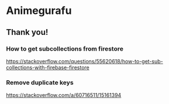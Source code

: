 # Animegurafu

## Thank you!

### How to get subcollections from firestore

https://stackoverflow.com/questions/55620618/how-to-get-sub-collections-with-firebase-firestore


### Remove duplicate keys

https://stackoverflow.com/a/60716511/15161394